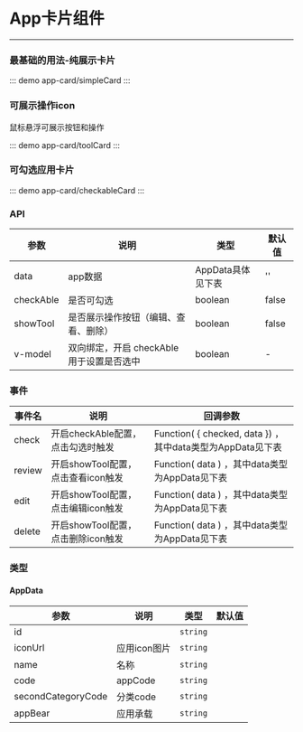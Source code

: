 <!--
 * @Autor: shi hong yu
 * @Date: 2024-03-22 16:05:39
 * @LastEditTime: 2024-04-25 10:34:27
 * @LastEditors: Hu Yilin
 * @Description:
-->

# App卡片组件

---


### 最基础的用法-纯展示卡片

::: demo
app-card/simpleCard
:::

### 可展示操作icon
鼠标悬浮可展示按钮和操作

::: demo
app-card/toolCard
:::

### 可勾选应用卡片

::: demo
app-card/checkableCard
:::




### API

| 参数 | 说明 | 类型 | 默认值 |  
| --- | --- | --- | --- |  
| data | app数据 | AppData具体见下表 | '' |  
| checkAble | 是否可勾选 | boolean | false |  
| showTool | 是否展示操作按钮（编辑、查看、删除） | boolean |  false |  
| v-model | 双向绑定，开启 checkAble用于设置是否选中| boolean | - |  



### 事件

| 事件名 | 说明 | 回调参数 |
| --- | --- | --- |
| check |   开启checkAble配置，点击勾选时触发 | Function( { checked, data }) ，其中data类型为AppData见下表|
| review |  开启showTool配置，点击查看icon触发   |  Function( data ) ，其中data类型为AppData见下表 |
| edit |  开启showTool配置，点击编辑icon触发   |  Function( data )  ，其中data类型为AppData见下表|
| delete |  开启showTool配置，点击删除icon触发   |  Function( data ) ，其中data类型为AppData见下表 |




### 类型

#### AppData

| 参数 | 说明 | 类型 | 默认值 |
| --- | --- | --- | --- |
| id |  | `string` |  |
| iconUrl |  应用icon图片 | `string` |  |
| name | 名称 | `string` |  |
| code | appCode | `string` |  |
| secondCategoryCode | 分类code | `string` |  |
| appBear |  应用承载 | `string` |  |
